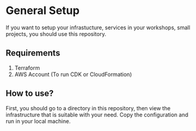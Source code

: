 # General Setup

If you want to setup your infrastucture, services in your workshops, small projects, you should use this repository.

## Requirements

1. Terraform
2. AWS Account (To run CDK or CloudFormation)

## How to use?

First, you should go to a directory in this repository, then view the infrastructure that is suitable with your need. Copy the configuration and run in your local machine.
